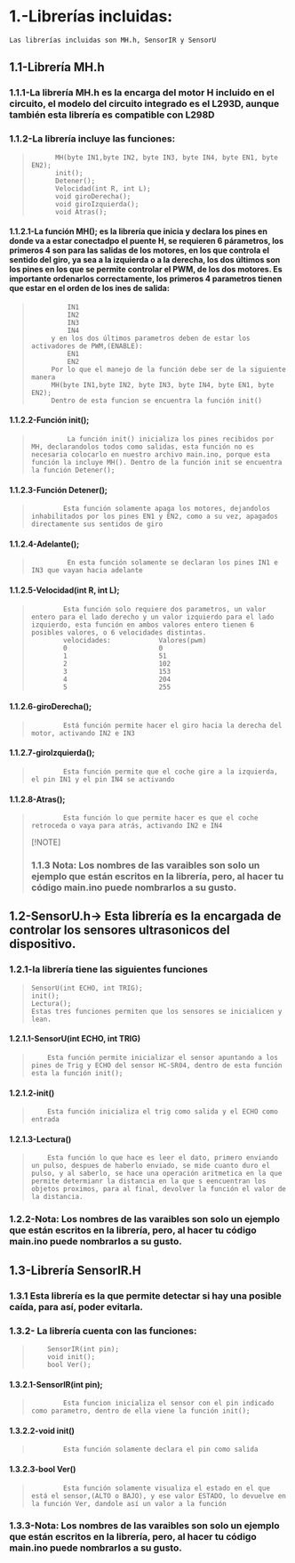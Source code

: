 # 1.-Librerías incluidas:
    Las librerías incluidas son MH.h, SensorIR y SensorU
##    1.1-Librería MH.h
###      1.1.1-La librería MH.h es la encarga del motor H incluido en el circuito, el modelo del circuito integrado es el L293D, aunque también esta librería es compatible con L298D
###        1.1.2-La librería incluye las funciones:
 >           MH(byte IN1,byte IN2, byte IN3, byte IN4, byte EN1, byte EN2);
 >           init();
 >           Detener();
 >           Velocidad(int R, int L);
 >           void giroDerecha();
 >           void giroIzquierda();
 >           void Atras();
 ####           1.1.2.1-La función MH(); es la librería que inicia y declara los pines en donde va a estar conectadpo el puente H, se requieren 6 párametros, los primeros 4 son para las salidas de los motores, en los que controla el sentido del giro, ya sea a la izquierda o a la derecha, los dos últimos son los pines en los que se permite controlar el PWM, de los dos motores. Es importante ordenarlos correctamente, los primeros 4 parametros tienen que estar en el orden de los ines de salida:
  >              IN1
  >              IN2
  >              IN3
  >              IN4
  >          y en los dos últimos parametros deben de estar los activadores de PWM,(ENABLE):
  >              EN1
  >              EN2
  >          Por lo que el manejo de la función debe ser de la siguiente manera
  >          MH(byte IN1,byte IN2, byte IN3, byte IN4, byte EN1, byte EN2);
  >          Dentro de esta funcion se encuentra la función init()
  ####          1.1.2.2-Función init();
  >              La función init() inicializa los pines recibidos por MH, declarandolos todos como salidas, esta función no es necesaria colocarlo en nuestro archivo main.ino, porque esta función la incluye MH(). Dentro de la función init se encuentra la función Detener();
  ####          1.1.2.3-Función Detener();
   >             Esta función solamente apaga los motores, dejandolos inhabilitados por los pines EN1 y EN2, como a su vez, apagados directamente sus sentidos de giro
  ####          1.1.2.4-Adelante();
  >              En esta función solamente se declaran los pines IN1 e IN3 que vayan hacia adelante 
   ####         1.1.2.5-Velocidad(int R, int L);
   >             Esta función solo requiere dos parametros, un valor entero para el lado derecho y un valor izquierdo para el lado izquierdo, esta función en ambos valores entero tienen 6 posibles valores, o 6 velocidades distintas.
   >             velocidades:            Valores(pwm)
   >             0                       0
   >             1                       51  
   >             2                       102
   >             3                       153
   >             4                       204
   >             5                       255
   ####         1.1.2.6-giroDerecha();
   >             Está función permite hacer el giro hacia la derecha del motor, activando IN2 e IN3
   ####         1.1.2.7-giroIzquierda();
   >             Esta función permite que el coche gire a la izquierda, el pin IN1 y el pin IN4 se activando
   ####         1.1.2.8-Atras();
   >             Esta función lo que permite hacer es que el coche retroceda o vaya para atrás, activando IN2 e IN4
   >[!NOTE]
   > ###     1.1.3 Nota: Los nombres de las varaibles son solo un ejemplo que están escritos en la librería, pero, al hacer tu código main.ino puede nombrarlos a su gusto.
   ## 1.2-SensorU.h-> Esta librería es la encargada de controlar los sensores ultrasonicos del dispositivo.
   ###     1.2.1-la librería tiene las siguientes funciones
   >     SensorU(int ECHO, int TRIG);
   >     init();
   >     Lectura();
   >     Estas tres funciones permiten que los sensores se inicialicen y lean.
   ####         1.2.1.1-SensorU(int ECHO, int TRIG)
   >         Esta función permite inicializar el sensor apuntando a los pines de Trig y ECHO del sensor HC-SR04, dentro de esta función esta la función init();
   ####         1.2.1.2-init()
   >         Esta función inicializa el trig como salida y el ECHO como entrada
   ####         1.2.1.3-Lectura()
   >         Esta función lo que hace es leer el dato, primero enviando un pulso, despues de haberlo enviado, se mide cuanto duro el pulso, y al saberlo, se hace una operación aritmetica en la que permite determianr la distancia en la que s eencuentran los objetos proximos, para al final, devolver la función el valor de la distancia.
   ###     1.2.2-Nota: Los nombres de las varaibles son solo un ejemplo que están escritos en la librería, pero, al hacer tu código main.ino puede nombrarlos a su gusto.
   ## 1.3-Librería SensorIR.H
   ###     1.3.1 Esta librería es la que permite detectar si hay una posible caída, para así, poder evitarla.
   ###     1.3.2- La librería cuenta con las funciones:
   >         SensorIR(int pin);
   >         void init();
   >         bool Ver();
   ####         1.3.2.1-SensorIR(int pin);
   >             Esta funcion inicializa el sensor con el pin indicado como parametro, dentro de ella viene la función init();
   ####      1.3.2.2-void init()
   >             Esta función solamente declara el pin como salida
   ####         1.3.2.3-bool Ver()
   >             Esta función solamente visualiza el estado en el que está el sensor,(ALTO o BAJO), y ese valor ESTADO, lo devuelve en la función Ver, dandole así un valor a la función
   ###     1.3.3-Nota: Los nombres de las varaibles son solo un ejemplo que están escritos en la librería, pero, al hacer tu código main.ino puede nombrarlos a su gusto.
